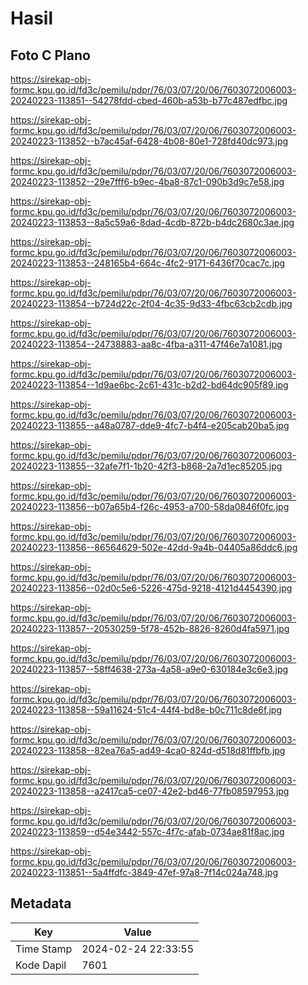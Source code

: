 # Hasil

## Foto C Plano

https://sirekap-obj-formc.kpu.go.id/fd3c/pemilu/pdpr/76/03/07/20/06/7603072006003-20240223-113851--54278fdd-cbed-460b-a53b-b77c487edfbc.jpg

https://sirekap-obj-formc.kpu.go.id/fd3c/pemilu/pdpr/76/03/07/20/06/7603072006003-20240223-113852--b7ac45af-6428-4b08-80e1-728fd40dc973.jpg

https://sirekap-obj-formc.kpu.go.id/fd3c/pemilu/pdpr/76/03/07/20/06/7603072006003-20240223-113852--29e7fff6-b9ec-4ba8-87c1-090b3d9c7e58.jpg

https://sirekap-obj-formc.kpu.go.id/fd3c/pemilu/pdpr/76/03/07/20/06/7603072006003-20240223-113853--8a5c59a6-8dad-4cdb-872b-b4dc2680c3ae.jpg

https://sirekap-obj-formc.kpu.go.id/fd3c/pemilu/pdpr/76/03/07/20/06/7603072006003-20240223-113853--248165b4-664c-4fc2-9171-6436f70cac7c.jpg

https://sirekap-obj-formc.kpu.go.id/fd3c/pemilu/pdpr/76/03/07/20/06/7603072006003-20240223-113854--b724d22c-2f04-4c35-9d33-4fbc63cb2cdb.jpg

https://sirekap-obj-formc.kpu.go.id/fd3c/pemilu/pdpr/76/03/07/20/06/7603072006003-20240223-113854--24738883-aa8c-4fba-a311-47f46e7a1081.jpg

https://sirekap-obj-formc.kpu.go.id/fd3c/pemilu/pdpr/76/03/07/20/06/7603072006003-20240223-113854--1d9ae6bc-2c61-431c-b2d2-bd64dc905f89.jpg

https://sirekap-obj-formc.kpu.go.id/fd3c/pemilu/pdpr/76/03/07/20/06/7603072006003-20240223-113855--a48a0787-dde9-4fc7-b4f4-e205cab20ba5.jpg

https://sirekap-obj-formc.kpu.go.id/fd3c/pemilu/pdpr/76/03/07/20/06/7603072006003-20240223-113855--32afe7f1-1b20-42f3-b868-2a7d1ec85205.jpg

https://sirekap-obj-formc.kpu.go.id/fd3c/pemilu/pdpr/76/03/07/20/06/7603072006003-20240223-113856--b07a65b4-f26c-4953-a700-58da0846f0fc.jpg

https://sirekap-obj-formc.kpu.go.id/fd3c/pemilu/pdpr/76/03/07/20/06/7603072006003-20240223-113856--86564629-502e-42dd-9a4b-04405a86ddc6.jpg

https://sirekap-obj-formc.kpu.go.id/fd3c/pemilu/pdpr/76/03/07/20/06/7603072006003-20240223-113856--02d0c5e6-5226-475d-9218-4121d4454390.jpg

https://sirekap-obj-formc.kpu.go.id/fd3c/pemilu/pdpr/76/03/07/20/06/7603072006003-20240223-113857--20530259-5f78-452b-8826-8260d4fa5971.jpg

https://sirekap-obj-formc.kpu.go.id/fd3c/pemilu/pdpr/76/03/07/20/06/7603072006003-20240223-113857--58ff4638-273a-4a58-a9e0-630184e3c6e3.jpg

https://sirekap-obj-formc.kpu.go.id/fd3c/pemilu/pdpr/76/03/07/20/06/7603072006003-20240223-113858--59a11624-51c4-44f4-bd8e-b0c711c8de6f.jpg

https://sirekap-obj-formc.kpu.go.id/fd3c/pemilu/pdpr/76/03/07/20/06/7603072006003-20240223-113858--82ea76a5-ad49-4ca0-824d-d518d81ffbfb.jpg

https://sirekap-obj-formc.kpu.go.id/fd3c/pemilu/pdpr/76/03/07/20/06/7603072006003-20240223-113858--a2417ca5-ce07-42e2-bd46-77fb08597953.jpg

https://sirekap-obj-formc.kpu.go.id/fd3c/pemilu/pdpr/76/03/07/20/06/7603072006003-20240223-113859--d54e3442-557c-4f7c-afab-0734ae81f8ac.jpg

https://sirekap-obj-formc.kpu.go.id/fd3c/pemilu/pdpr/76/03/07/20/06/7603072006003-20240223-113851--5a4ffdfc-3849-47ef-97a8-7f14c024a748.jpg


## Metadata

| Key        | Value               |
| ---------- | ------------------- |
| Time Stamp | 2024-02-24 22:33:55 |
| Kode Dapil | 7601                |



